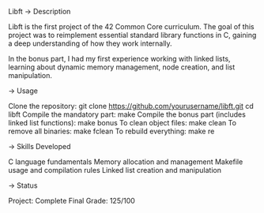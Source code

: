 Libft
-> Description

Libft is the first project of the 42 Common Core curriculum.
The goal of this project was to reimplement essential standard library functions in C, gaining a deep understanding of how they work internally.

In the bonus part, I had my first experience working with linked lists, learning about dynamic memory management, node creation, and list manipulation.

-> Usage

Clone the repository:
git clone https://github.com/yourusername/libft.git
cd libft
Compile the mandatory part:
make
Compile the bonus part (includes linked list functions):
make bonus
To clean object files:
make clean
To remove all binaries:
make fclean
To rebuild everything:
make re

-> Skills Developed

C language fundamentals
Memory allocation and management
Makefile usage and compilation rules
Linked list creation and manipulation

-> Status

Project: Complete
Final Grade: 125/100
